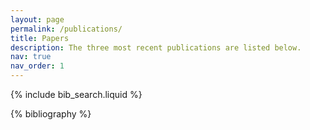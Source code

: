 ```yaml
---
layout: page
permalink: /publications/
title: Papers
description: The three most recent publications are listed below.
nav: true
nav_order: 1
---
```


<!-- _pages/publications.md -->

<!-- Bibsearch Feature -->

{% include bib_search.liquid %}

<div class="publications">

{% bibliography %}

</div>
